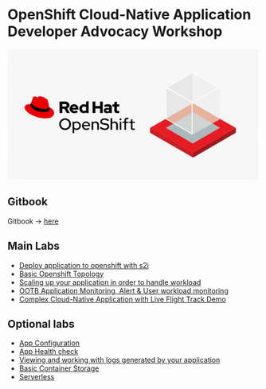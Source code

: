 # OpenShift Cloud-Native Application Developer Advocacy Workshop

![](images/workshop.png)

## Gitbook

Gitbook -> [here](https://rhthsa.github.io/openshift-workshop/)

## Main Labs
- [Deploy application to openshift with s2i](deploywiths2i.md)
- [Basic Openshift Topology](openshifttopology.md)
- [Scaling up your application in order to handle workload](scale.md)
- [OOTB Application Monitoring, Alert & User workload monitoring](monitor.md)
- [Complex Cloud-Native Application with Live Flight Track Demo](liveflight.md)

## Optional labs
- [App Configuration](evconfigsecret.md)
- [App Health check](apphealth.md)
- [Viewing and working with logs generated by your application](logging.md)
- [Basic Container Storage](storage.md)
- [Serverless](serverless.md)





